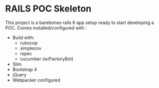 # RAILS POC Skeleton

This project is a barebones rails 6 app setup ready to start developing a POC. Comes installed/configured with :
  * Build with:
    * rubocop
    * simplecov
    * rspec
    * cucumber (w/FactoryBot)
  * Slim
  * Bootstrap 4
  * jQuery
  * Webpacker configured
